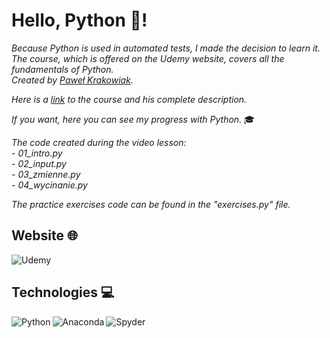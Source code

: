 # Hello, Python 🐍!

*Because Python is used in automated tests, I made the decision to learn it. <br>
The course, which is offered on the Udemy website, covers all the fundamentals of Python. <br>
Created by [Paweł Krakowiak](https://e-smartdata.org/).*

*Here is a [link](https://www.udemy.com/course/programowanie-w-jezyku-python/) to the course and his complete description.*

*If you want, here you can see my progress with Python.* 🎓

*The code created during the video lesson:* <br>
*- 01_intro.py* <br>
*- 02_input.py* <br>
*- 03_zmienne.py* <br>
*- 04_wycinanie.py* <br>

*The practice exercises code can be found in the "exercises.py" file.*

## Website 🌐

<img alt="Udemy" src="https://img.shields.io/badge/Udemy-A435F0?style=for-the-badge&logo=Udemy&logoColor=white"/>

## Technologies 💻

<img align="left" alt="Python" src="https://img.shields.io/badge/python-3670A0?style=for-the-badge&logo=python&logoColor=ffdd54"/>
<img align="left" alt="Anaconda" src="https://img.shields.io/badge/Anaconda-%2344A833.svg?style=for-the-badge&logo=anaconda&logoColor=white"/>
<img align="left" alt="Spyder" src="https://img.shields.io/badge/Spyder-838485?style=for-the-badge&logo=spyder%20ide&logoColor=maroon"/>

